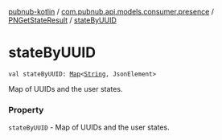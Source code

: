 [pubnub-kotlin](../../index.md) / [com.pubnub.api.models.consumer.presence](../index.md) / [PNGetStateResult](index.md) / [stateByUUID](./state-by-u-u-i-d.md)

# stateByUUID

`val stateByUUID: `[`Map`](https://kotlinlang.org/api/latest/jvm/stdlib/kotlin.collections/-map/index.html)`<`[`String`](https://kotlinlang.org/api/latest/jvm/stdlib/kotlin/-string/index.html)`, JsonElement>`

Map of UUIDs and the user states.

### Property

`stateByUUID` - Map of UUIDs and the user states.